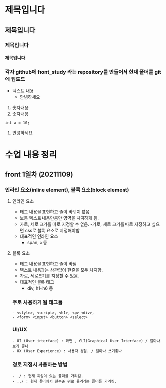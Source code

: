 # 제목입니다
## 제목입니다
### 제목입니다
#### 제목입니다
### 각자 github에 front_study 라는 repository를 만들어서 현재 폴더를 git에 업로드
- 텍스트 내용
    - 안녕하세요
1. 숫자내용
2. 숫자내용
```
int a = 10;
```
1. 안녕하세요


# 수업 내용 정리
## front 1일차 (20211109)
### 인라인 요소(inline element), 블록 요소(block element)
1. 인라인 요소
    - 태그 내용을 표현하고 줄이 바뀌지 않음.
    - 보통 텍스트 내용만큼만 영역을 차지하게 됨.
    - 가로, 세로 크기를 따로 지정할 수 없음.
        -가로, 세로 크기를 따로 지정하고 싶으면 css로 블록 요소로 지정해야함
    - 대표적인 인라인 요소
        - span, a 등
2. 블록 요소
    - 태그 내용을 표현하고 줄이 바뀜
    - 텍스트 내용과는 상관없이 한줄을 모두 차지함.
    - 가로, 세로크기를 지정할 수 있음.
    - 대표적인 블록 태그
        - div, h1~h6 등

    ### 주로 사용하게 될 태그들
    ```
    - <style>, <script>, <h1>, <p> <div>, 
    - <form> <input> <button> <select>
    ```
    ### UI/UX
    ```
    - UI (User interface) : 화면 , GUI(Graphical User Interface) / 얼마나 보기 좋나
    - UX (User Experience) : 사용자 경험. / 얼마나 쓰기좋나
    ```
    ### 경로 지정시 사용하는 방법
    ```
    - ./ : 현재 파일이 있는 폴더를 가리킴.
    - ../ : 현재 폴더에서 한수준 위로 올라가는 폴더를 가리킴.
    ```